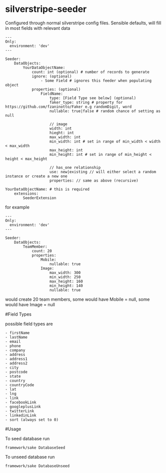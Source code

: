 # silverstripe-seeder

Configured through normal silverstripe config files. Sensible defaults, will fill in most fields with relevant data

    ---
    Only:
      environment: 'dev'
    ---
    
    Seeder:
        DataObjects:
            YourDataObjectName:
                count: int (optional) # number of records to generate
                ignore: (optional)
                    - Some Field # ignores this feeder when populating object
                properties: (optional)
                    FieldName:
                        type: [Field Type see below] (optional)
                        faker_type: string # property for https://github.com/fzaninotto/Faker e.g randomDigit, word
                        nullable: true|false # random chance of setting as null
                        
                        // image
                        width: int 
                        hieght: int
                        max_width: int
                        min_width: int # set in range of min_width < width < max_width
                        max_height: int
                        min_height: int # set in range of min_height < height < max_height
                        
                        // has_one relationship
                        use: new|existing // will either select a random instance or create a new one
                        properties: // same as above (recursive)
                        
    YourDataObjectName: # this is required
        extensions:
            SeederExtension
            
            
for example

    ---
    Only:
      environment: 'dev'
    ---
    
    Seeder:
        DataObjects:
            TeamMember:
                count: 20
                properties:
                    Mobile:
                        nullable: true
                    Image:
                        max_width: 300 
                        min_width: 250
                        max_height: 160
                        min_height: 140
                        nullable: true

would create 20 team members, some would have Mobile = null, some would have Image = null

#Field Types

possible field types are

    - firstName
    - lastName
    - email
    - phone
    - company
    - address
    - address1
    - address2
    - city
    - postcode
    - state
    - country
    - countryCode
    - lat
    - lng
    - link
    - facebookLink
    - googleplusLink
    - twitterLink
    - linkedinLink
    - sort (always set to 0)

#Usage

To seed database run

    framework/sake DatabaseSeed
    
To unseed database run

    framework/sake DatabaseUnseed

